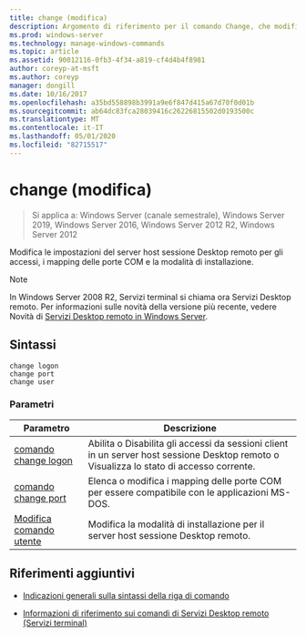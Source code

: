 ```yaml
---
title: change (modifica)
description: Argomento di riferimento per il comando Change, che modifica host sessione Desktop remoto impostazioni server per gli accessi, i mapping delle porte COM e la modalità di installazione.
ms.prod: windows-server
ms.technology: manage-windows-commands
ms.topic: article
ms.assetid: 90012116-0fb3-4f34-a819-cf4d4b4f8981
author: coreyp-at-msft
ms.author: coreyp
manager: dongill
ms.date: 10/16/2017
ms.openlocfilehash: a35bd558898b3991a9e6f847d415a67d70f0d01b
ms.sourcegitcommit: ab64dc83fca28039416c26226815502d0193500c
ms.translationtype: MT
ms.contentlocale: it-IT
ms.lasthandoff: 05/01/2020
ms.locfileid: "82715517"
---
```

# <a name="change"></a>change (modifica)

> Si applica a: Windows Server (canale semestrale), Windows Server 2019, Windows Server 2016, Windows Server 2012 R2, Windows Server 2012

Modifica le impostazioni del server host sessione Desktop remoto per gli accessi, i mapping delle porte COM e la modalità di installazione.

> [!NOTE]
> In Windows Server 2008 R2, Servizi terminal si chiama ora Servizi Desktop remoto. Per informazioni sulle novità della versione più recente, vedere Novità di [Servizi Desktop remoto in Windows Server](https://docs.microsoft.com/previous-versions/windows/it-pro/windows-server-2012-R2-and-2012/dn283323(v=ws.11)).

## <a name="syntax"></a>Sintassi

 ```
 change logon
 change port
 change user
 ```

### <a name="parameters"></a>Parametri

| Parametro | Descrizione |
| --------- | ----------- |
| [comando change logon](change-logon.md) | Abilita o Disabilita gli accessi da sessioni client in un server host sessione Desktop remoto o Visualizza lo stato di accesso corrente. |
| [comando change port](change-port.md) | Elenca o modifica i mapping delle porte COM per essere compatibile con le applicazioni MS-DOS. |
| [Modifica comando utente](change-user.md) | Modifica la modalità di installazione per il server host sessione Desktop remoto. |

## <a name="additional-references"></a>Riferimenti aggiuntivi

- [Indicazioni generali sulla sintassi della riga di comando](command-line-syntax-key.md)

- [Informazioni di riferimento sui comandi di Servizi Desktop remoto (Servizi terminal)](remote-desktop-services-terminal-services-command-reference.md)
